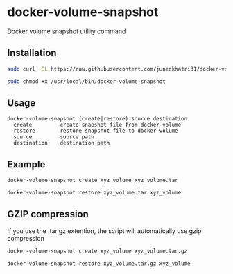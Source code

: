 # docker-volume-snapshot
Docker volume snapshot utility command


## Installation
```sh
sudo curl -SL https://raw.githubusercontent.com/junedkhatri31/docker-volume-snapshot/main/docker-volume-snapshot -o /usr/local/bin/docker-volume-snapshot
```
```sh
sudo chmod +x /usr/local/bin/docker-volume-snapshot
```

## Usage
```
docker-volume-snapshot (create|restore) source destination
  create         create snapshot file from docker volume
  restore        restore snapshot file to docker volume
  source         source path
  destination    destination path
```

## Example
```sh
docker-volume-snapshot create xyz_volume xyz_volume.tar
```
```sh
docker-volume-snapshot restore xyz_volume.tar xyz_volume
```

## GZIP compression
If you use the .tar.gz extention, the script will automatically use gzip compression
```sh
docker-volume-snapshot create xyz_volume xyz_volume.tar.gz
```
```sh
docker-volume-snapshot restore xyz_volume.tar.gz xyz_volume
```
